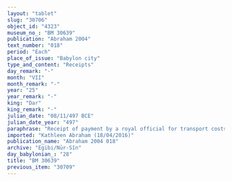 ```yaml
---
layout: "tablet"
slug: "30706"
object_id: "4323"
museum_no_: "BM 30639"
publication: "Abraham 2004"
text_number: "018"
period: "Each"
place_of_issue: "Babylon city"
type_and_content: "Receipts"
day_remark: "-"
month: "VII"
month_remark: "-"
year: "25"
year_remark: "-"
king: "Dar"
king_remark: "-"
julian_date: "08/11/497 BCE"
julian_date_year: "497"
paraphrase: "Receipt of payment by a royal official for transport costs due from the head of the Egibi family. By order of the Governor of Babylon.<br /> <strong>A</strong>, clerk (<em>sepīru</em>)<em> </em>of the gardeners (<em>nukarribu</em>)<em> </em>and the water-drawers (<em>dal&ucirc;</em>) of the Grand Palace and the New Palace, receives payment (<em>mahāru</em>) from <strong>B<sub>1</sub></strong> to cover the costs for transporting (<em>gimru</em>) 100 kor of barley from the irrigated farmland (<em>tamirtu</em>) in T&acirc;mti (to Babylon). He acts by order of (ina iqbi) <strong>C</strong>, Governor of Babylon. He already (<em>elat</em>) received payment (<em>mahāru</em>) for the transport costs of 50 kor of barley from <strong>B<sub>2</sub></strong> and <strong>B<sub>3</sub></strong>, following an order by the same governor, which is recorded in a previous register (<em>giṭṭu</em>). Names of 3 witnesses and the scribe.<br /> <br /> <strong>A</strong>= Ṣillaya/<em>Bīt-iltammar</em>!;&nbsp;<strong>B</strong><sub><strong>1</strong></sub>= &Scaron;irik/Iddinaya//Egibi (= Marduk-nāṣir-apli/Itti-Marduk-balāṭu//Egibi);&nbsp;<strong>B</strong><sub><strong>2</strong></sub>= Bēl-upahhir;&nbsp;<strong>B<sub>3</sub></strong>= Ha&scaron;daya;&nbsp;<strong>C</strong>= Gūzānu, (<em>&scaron;ākin ṭēmi</em> of Babylon)"
imported: "Kathleen Abraham (18/04/2016)"
publication_name: "Abraham 2004 018"
archive: "Egibi/Nūr-Sîn"
day_babylonian_: "28"
title: "BM 30639"
previous_item: "30709"
---
```

